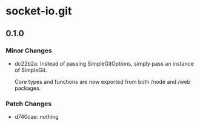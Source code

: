 # socket-io.git

## 0.1.0

### Minor Changes

- dc22b2a: Instead of passing SimpleGitOptions, simply pass an instance of SimpleGit.

  Core types and functions are now exported from both /node and /web packages.

### Patch Changes

- d740cae: nothing
